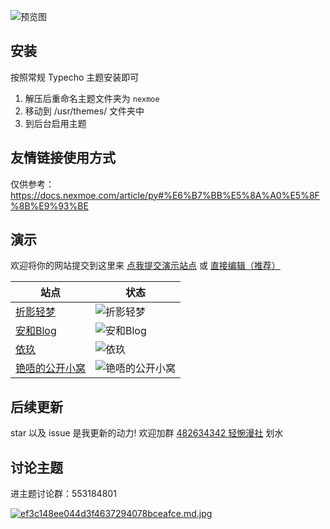 ![预览图](screenshot.png)

## 安装
按照常规 Typecho 主题安装即可

1. 解压后重命名主题文件夹为 `nexmoe`
2. 移动到 /usr/themes/ 文件夹中
3. 到后台启用主题

## 友情链接使用方式
仅供参考：https://docs.nexmoe.com/article/py#%E6%B7%BB%E5%8A%A0%E5%8F%8B%E9%93%BE

## 演示

欢迎将你的网站提交到这里来 [点我提交演示站点](https://github.com/theme-nexmoe/typecho-theme-nexmoe/discussions/28) 或 [直接编辑（推荐）](https://github.com/theme-nexmoe/typecho-theme-nexmoe/edit/master/README.md)

| 站点                                  | 状态                                                         |
| ------------------------------------- | ------------------------------------------------------------ |
| [折影轻梦](http://typecho.nexmoe.com/?theme=nexmoe)       | ![折影轻梦](https://img.shields.io/website?url=http://typecho.nexmoe.com/) |
| [安和Blog](https://lolicorn.com) | ![安和Blog](https://img.shields.io/website?url=https://lolicorn.com)  |
| [依玖](https://kukiisama.top/) | ![依玖](https://img.shields.io/website?url=https://kukiisama.top/)  |
| [铯唔的公开小窝](https://srv.pub/) | ![铯唔的公开小窝](https://img.shields.io/website?url=https://srv.pub/)  |

## 后续更新
star 以及 issue 是我更新的动力!
欢迎加群 [482634342 轻惋漫社](https://jq.qq.com/?_wv=1027&k=5CfKHun) 划水

## 讨论主题
进主题讨论群：553184801

[![ef3c148ee044d3f4637294078bceafce.md.jpg](https://i.dawnlab.me/ef3c148ee044d3f4637294078bceafce.md.jpg)](https://i.speed.moe/image/6iCl)
